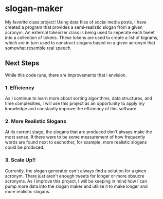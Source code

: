 # slogan-maker
My favorite class project! Using data files of social media posts, I have created a program that provides a semi-realistic slogan from a given acronym. An external tokenizer class is being used to seperate each tweet into a collection of tokens. These tokens are used to create a list of bigrams, which are in turn used to construct slogans based on a given acronym that somewhat resemble real speech. 

## Next Steps

While this code runs, there are improvements that I envision. 

### 1. Efficiency

As I continue to learn more about sorting algorithms, data structures, and time complexities, I will use this project as an opportunity to apply my knowledge and constantly improve the efficiency of this software.

### 2. More Realistic Slogans

At its current stage, the slogans that are produced don't always make the most sense. If there were to be some measurement of how frequently words are found next to eachother, for example, more realistic slogans could be produced. 

### 3. Scale Up!!

Currently, the slogan generator can't always find a solution for a given acronym. There just aren't enough tweets for longer or more obsucre acronyms. As I improve this project, I will be keeping in mind how I can pump more data into the slogan maker and utilize it to make longer and more realistic slogans. 

